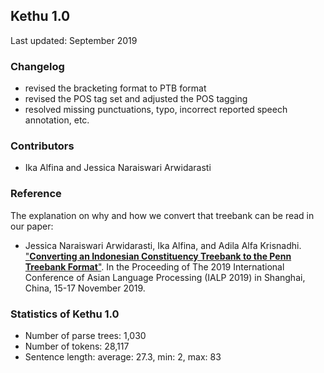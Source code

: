 ## Kethu 1.0
Last updated: September 2019

### Changelog
* revised the bracketing format to PTB format
* revised the POS tag set and adjusted the POS tagging
* resolved missing punctuations, typo, incorrect reported speech annotation, etc.

### Contributors
* Ika Alfina and Jessica Naraiswari Arwidarasti

### Reference

The explanation on why and how we convert that treebank can be read in our paper:

* Jessica Naraiswari Arwidarasti, Ika Alfina, and Adila Alfa Krisnadhi. ["**Converting an Indonesian Constituency Treebank to the Penn Treebank Format**"](https://ieeexplore.ieee.org/abstract/document/9037723). In the Proceeding of The 2019 International Conference of Asian Language Processing (IALP 2019) in Shanghai, China, 15-17 November 2019. 

### Statistics of Kethu 1.0
* Number of parse trees: 1,030
* Number of tokens: 28,117
* Sentence length: average: 27.3, min: 2, max: 83
